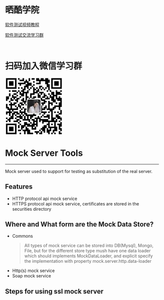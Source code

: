 # 晒酷学院
[软件测试视频教程](http://shareku.ke.qq.com/)
<p>
<a href="https://jq.qq.com/?_wv=1027&k=EQGVQd8Z">软件测试交流学习群</a>
</p>
<br/>

# 扫码加入微信学习群

![avatar](img/weiwei.png)

# Mock Server Tools
***
Mock server used to support for testing as substitution of the real server.
## Features

- HTTP protocol api mock service
- HTTPS protocol api mock service, certificates are stored in the securities directory

## Where and What form are the Mock Data Store?
- Commons
    > All types of mock service can be stored into DB(Mysql), Mongo, File, but for the different store type mush have one
    data loader which should implements MockDataLoader, and explicit specify the implementation with property mock.server.http.data-loader
- Http(s) mock service
- Soap mock service

## Steps for using ssl mock server

